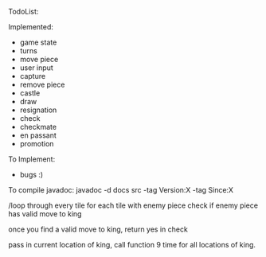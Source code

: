 TodoList: 

Implemented:

-  game state 
-  turns 
-  move piece
-  user input 
-  capture
-  remove piece 
-  castle
-  draw
-  resignation
-  check
-  checkmate
-  en passant 
-  promotion 





To Implement: 
-  bugs :) 

To compile javadoc:    javadoc -d docs src -tag Version:X -tag Since:X

/loop through every tile
for each tile with enemy piece
check if enemy piece has valid move to king 

once you find a valid move to king, return yes in check 

pass in current location of king, call function 9 time for all
locations of king. 